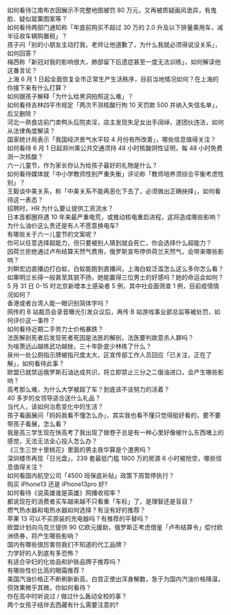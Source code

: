 如何看待江南布衣因展示不完整地图被罚 80 万元，又再被质疑画风诡异，有鬼脸、疑似罂粟图案等？  
如何看待两部门通知称「年底前购买不超过 30 万的 2.0 升及以下排量乘用车，减半征收车辆购置税」？  
孩子问「别的小朋友主动打我，老师让他道歉了，为什么我就必须得说没关系」，如何回答？  
梅西称「新冠对我的影响很大，肺部留下后遗症甚至一度无法训练」，如何解读他这番言论？  
上海 6 月 1 日起全面恢复全市正常生产生活秩序，目前当地情况如何？在上海的你接下来有什么打算？  
如何跟孩子解释「为什么给黑洞拍照这么难」？  
如何看待吉林四平市规定「两次不测核酸行拘 10 天罚款 500 并纳入失信名单」，后又删除？  
河北一熟食店前门卖鸭头后院卖淫，店主发现失足女出手阔绰，遂团伙违法，如何从法律角度解读？  
国家统计局表示「我国经济景气水平较 4 月份有所改善」，哪些信息值得关注？  
如何看待 6 月 1 日起郑州乘公共交通须持 48 小时核酸阴性证明，每 48 小时免费测一次核酸？  
六一儿童节，作为家长你认为给孩子最好的礼物是什么？  
如何看待媒体就「中小学教师性别严重失衡」评论称「教师培养须综合平衡考虑性别」？  
王毅谈中美关系，称「中美关系不能再恶化下去了，必须做出正确抉择」，如何看待这一表态？  
招聘时，HR 为什么要让提供工资流水？  
日本首都圈将遇 10 年来最严重电荒，或推动核电重启进程，这将造成哪些影响？  
为什么油价这么贵还是有人不愿意换电车?  
有哪些关于六一儿童节的文案呢？  
你可以任意选择超能力，但只要被别人猜到就会死亡，你会选择什么超能力？  
因荷兰拒绝通过卢布结算天然气费用，俄罗斯宣布停供荷兰天然气，会带来哪些影响？  
刘畊宏边直播边打白蚁，白蚁能跑到直播间，上海白蚁泛滥怎么这么多你怎么看？  
如果明兰长得一般甚至其貌不扬，她能赢得三位男士的好感吗？她的命运会如何？  
5 月 31 日 0-15 时北京新增本土感染者 5 例，其中社会面筛查 1 例，目前疫情情况如何？  
香港或者台湾人能一眼识别简体字吗？  
网传的 B 站裁员会录音曝光引发众议后，再传 B 站游戏事业部总监等被处罚，如何评价这一事件？  
如何看待近期二手劳力士价格暴跌？  
法医解剖死者后发现死者死因是法医的解剖，法医要判故意杀人罪吗？  
为啥萧远山越练武功越挫，三十年卧底少林练了什么？  
泉州一处公厕指示牌被指尺度太大，区宣传部工作人员回应「已关注，正在了解」，如何看待此事？  
欧盟已就禁运俄罗斯石油达成共识，将立即禁止三分之二俄油进口，会产生哪些影响？  
高考那么难，为什么大学被超了车？到底该不该努力的活着？  
40 多岁的女领导适合送什么礼品？  
当代人，该如何治愈变化中的生活？  
孩子看画展问「妈妈我看不懂怎么办」，其实我也看不懂只觉得挺好看的，要不要带孩子看展，怎么看？  
我是高三学生现在快高考了我出现了做卷子总是有一种心里好像被什么东西堵上的感觉，无法无法全心投入怎么办？  
《三生三世十里桃花》里面的男主夜华算是个渣男吗？  
深圳楼市再现「日光盘」，239 套最低门槛 1800 万的房源 6 小时被抢空，哪些信息值得关注？  
如何看国内航空公司「4500 班保底补贴」政策下周暂停执行？  
购买 iPhone13 还是 iPhone13pro 好?  
如何看待《说英雄谁是英雄》网播收视率？  
都说现在的消费者买车越来越不只看重「车标」了，是理智还是盲目？  
燃气热水器和电热水器如何选择？有没有好的推荐？  
苹果 13 可以不买原装的充电器吗？有推荐的平替吗？  
欧盟计划向乌克兰提供 90 亿欧元援助，俄罗斯正考虑借鉴「卢布结算令」偿付欧洲债券，将产生哪些影响？  
国内有哪些很厉害但我们不知道的代工品牌？  
力学好的人到底有多恐怖？  
有适合孕妇的化妆品和护肤品牌子推荐吗？  
有哪些性价比高的眼霜推荐？  
美国汽油价格正不断刷新新高，白宫正使出浑身解数，急于为国内汽油价格降温，但效果微乎其微，你如何看待？  
你在高中时听说过 / 做过什么轰动全校的事？  
两个女孩子结伴去西藏有什么需要注意的?  
